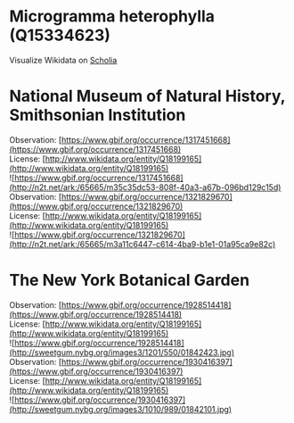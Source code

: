 
Microgramma heterophylla (Q15334623)
====================================
  
Visualize Wikidata on [Scholia](https://scholia.toolforge.org/taxon/Q15334623)
# National Museum of Natural History, Smithsonian Institution
  
Observation: [https://www.gbif.org/occurrence/1317451668](https://www.gbif.org/occurrence/1317451668)  
License: [http://www.wikidata.org/entity/Q18199165](http://www.wikidata.org/entity/Q18199165)  
![https://www.gbif.org/occurrence/1317451668](http://n2t.net/ark:/65665/m35c35dc53-808f-40a3-a67b-096bd129c15d)  
Observation: [https://www.gbif.org/occurrence/1321829670](https://www.gbif.org/occurrence/1321829670)  
License: [http://www.wikidata.org/entity/Q18199165](http://www.wikidata.org/entity/Q18199165)  
![https://www.gbif.org/occurrence/1321829670](http://n2t.net/ark:/65665/m3a11c6447-c614-4ba9-b1e1-01a95ca9e82c)
# The New York Botanical Garden
  
Observation: [https://www.gbif.org/occurrence/1928514418](https://www.gbif.org/occurrence/1928514418)  
License: [http://www.wikidata.org/entity/Q18199165](http://www.wikidata.org/entity/Q18199165)  
![https://www.gbif.org/occurrence/1928514418](http://sweetgum.nybg.org/images3/1201/550/01842423.jpg)  
Observation: [https://www.gbif.org/occurrence/1930416397](https://www.gbif.org/occurrence/1930416397)  
License: [http://www.wikidata.org/entity/Q18199165](http://www.wikidata.org/entity/Q18199165)  
![https://www.gbif.org/occurrence/1930416397](http://sweetgum.nybg.org/images3/1010/989/01842101.jpg)